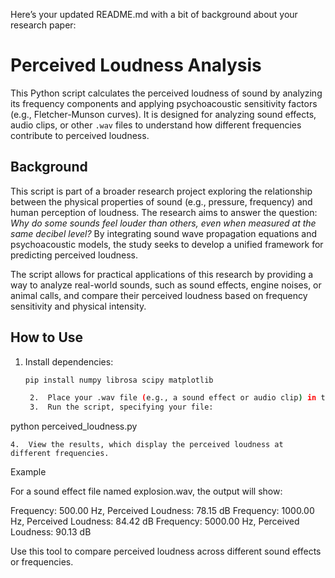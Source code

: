 Here’s your updated README.md with a bit of background about your research paper:

# Perceived Loudness Analysis

This Python script calculates the perceived loudness of sound by analyzing its frequency components and applying psychoacoustic sensitivity factors (e.g., Fletcher-Munson curves). It is designed for analyzing sound effects, audio clips, or other `.wav` files to understand how different frequencies contribute to perceived loudness.

## Background

This script is part of a broader research project exploring the relationship between the physical properties of sound (e.g., pressure, frequency) and human perception of loudness. The research aims to answer the question: *Why do some sounds feel louder than others, even when measured at the same decibel level?* By integrating sound wave propagation equations and psychoacoustic models, the study seeks to develop a unified framework for predicting perceived loudness. 

The script allows for practical applications of this research by providing a way to analyze real-world sounds, such as sound effects, engine noises, or animal calls, and compare their perceived loudness based on frequency sensitivity and physical intensity.

## How to Use
1. Install dependencies:
   ```bash
   pip install numpy librosa scipy matplotlib

	2.	Place your .wav file (e.g., a sound effect or audio clip) in the project directory.
	3.	Run the script, specifying your file:

python perceived_loudness.py


	4.	View the results, which display the perceived loudness at different frequencies.

Example

For a sound effect file named explosion.wav, the output will show:

Frequency: 500.00 Hz, Perceived Loudness: 78.15 dB
Frequency: 1000.00 Hz, Perceived Loudness: 84.42 dB
Frequency: 5000.00 Hz, Perceived Loudness: 90.13 dB

Use this tool to compare perceived loudness across different sound effects or frequencies.